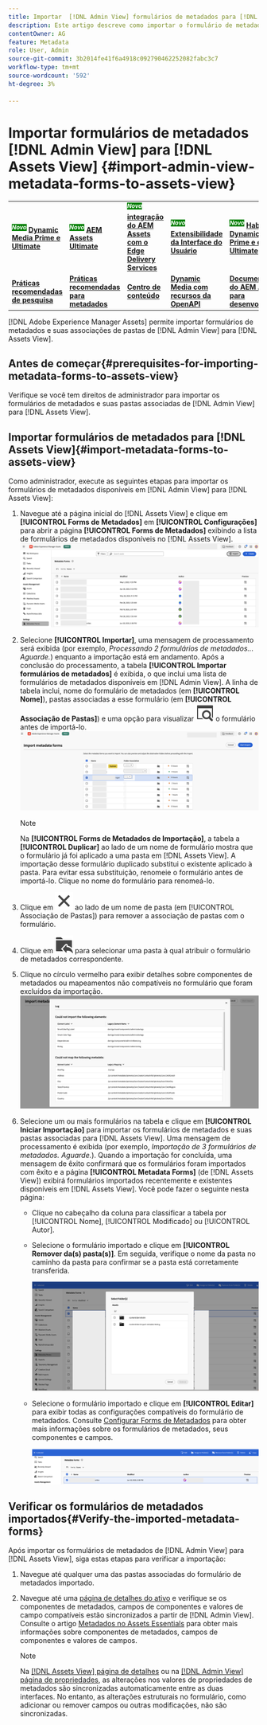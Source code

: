```yaml
---
title: Importar  [!DNL Admin View] formulários de metadados para [!DNL Assets View]
description: Este artigo descreve como importar o formulário de metadados disponível em [!DNL Admin View] to [!DNL Assets View]
contentOwner: AG
feature: Metadata
role: User, Admin
source-git-commit: 3b2014fe41f6a4918c092790462252082fabc3c7
workflow-type: tm+mt
source-wordcount: '592'
ht-degree: 3%

---
```



# Importar formulários de metadados [!DNL Admin View] para [!DNL Assets View] {#import-admin-view-metadata-forms-to-assets-view}

<table>
    <tr>
        <td>
            <sup style= "background-color:#008000; color:#FFFFFF; font-weight:bold"><i>Novo</i></sup> <a href="/help/assets/dynamic-media/dm-prime-ultimate.md"><b>Dynamic Media Prime e Ultimate</b></a>
        </td>
        <td>
            <sup style= "background-color:#008000; color:#FFFFFF; font-weight:bold"><i>Novo</i></sup> <a href="/help/assets/assets-ultimate-overview.md"><b>AEM Assets Ultimate</b></a>
        </td>
        <td>
            <sup style= "background-color:#008000; color:#FFFFFF; font-weight:bold"><i>Nova</i></sup> <a href="/help/assets/integrate-aem-assets-edge-delivery-services.md"><b>integração do AEM Assets com o Edge Delivery Services</b></a>
        </td>
        <td>
            <sup style= "background-color:#008000; color:#FFFFFF; font-weight:bold"><i>Novo</i></sup> <a href="/help/assets/aem-assets-view-ui-extensibility.md"><b>Extensibilidade da Interface do Usuário</b></a>
        </td>
          <td>
            <sup style= "background-color:#008000; color:#FFFFFF; font-weight:bold"><i>Novo</i></sup> <a href="/help/assets/dynamic-media/enable-dynamic-media-prime-and-ultimate.md"><b>Habilitar o Dynamic Media Prime e o Ultimate</b></a>
        </td>
    </tr>
    <tr>
        <td>
            <a href="/help/assets/search-best-practices.md"><b>Práticas recomendadas de pesquisa</b></a>
        </td>
        <td>
            <a href="/help/assets/metadata-best-practices.md"><b>Práticas recomendadas para metadados</b></a>
        </td>
        <td>
            <a href="/help/assets/product-overview.md"><b>Centro de conteúdo</b></a>
        </td>
        <td>
            <a href="/help/assets/dynamic-media-open-apis-overview.md"><b>Dynamic Media com recursos da OpenAPI</b></a>
        </td>
        <td>
            <a href="https://developer.adobe.com/experience-cloud/experience-manager-apis/"><b>Documentação do AEM Assets para desenvolvedores</b></a>
        </td>
    </tr>
</table>

[!DNL Adobe Experience Manager Assets] permite importar formulários de metadados e suas associações de pastas de [!DNL Admin View] para [!DNL Assets View].

## Antes de começar{#prerequisites-for-importing-metadata-forms-to-assets-view}

Verifique se você tem direitos de administrador para importar os formulários de metadados e suas pastas associadas de [!DNL Admin View] para [!DNL Assets View].

## Importar formulários de metadados para [!DNL Assets View]{#import-metadata-forms-to-assets-view}

Como administrador, execute as seguintes etapas para importar os formulários de metadados disponíveis em [!DNL Admin View] para [!DNL Assets View]:

1. Navegue até a página inicial do [!DNL Assets View] e clique em **[!UICONTROL Forms de Metadados]** em **[!UICONTROL Configurações]** para abrir a página **[!UICONTROL Forms de Metadados]** exibindo a lista de formulários de metadados disponíveis no [!DNL Assets View].
   ![página de formulários de metadados](/help/assets/assets/metadata-forms-page.png)
1. Selecione **[!UICONTROL Importar]**, uma mensagem de processamento será exibida (por exemplo, *Processando 2 formulários de metadados... Aguarde.*) enquanto a importação está em andamento. Após a conclusão do processamento, a tabela **[!UICONTROL Importar formulários de metadados]** é exibida, o que inclui uma lista de formulários de metadados disponíveis em [!DNL Admin View]. A linha de tabela inclui, nome do formulário de metadados (em **[!UICONTROL Nome]**), pastas associadas a esse formulário (em **[!UICONTROL Associação de Pastas]**) e uma opção para visualizar ![visualizar](/help/assets/assets/Preview.svg) o formulário antes de importá-lo.
   ![Página Importar Forms de Metadados](/help/assets/assets/import-metadata-forms-page.png)

   >[!NOTE]
   > 
   > Na **[!UICONTROL Forms de Metadados de Importação]**, a tabela a **[!UICONTROL Duplicar]** ao lado de um nome de formulário mostra que o formulário já foi aplicado a uma pasta em [!DNL Assets View]. A importação desse formulário duplicado substitui o existente aplicado à pasta. Para evitar essa substituição, renomeie o formulário antes de importá-lo. Clique no nome do formulário para renomeá-lo.
1. Clique em ![selecionar pasta](/help/assets/assets/x.svg) ao lado de um nome de pasta (em [!UICONTROL Associação de Pastas]) para remover a associação de pastas com o formulário.
1. Clique em ![selecionar pasta](/help/assets/assets/add-to-folder.svg) para selecionar uma pasta à qual atribuir o formulário de metadados correspondente.
1. Clique no círculo vermelho para exibir detalhes sobre componentes de metadados ou mapeamentos não compatíveis no formulário que foram excluídos da importação.
   ![Página Importar Forms de Metadados](/help/assets/assets/unsupported-import-elements.png)
1. Selecione um ou mais formulários na tabela e clique em **[!UICONTROL Iniciar Importação]** para importar os formulários de metadados e suas pastas associadas para [!DNL Assets View]. Uma mensagem de processamento é exibida (por exemplo, *Importação de 3 formulários de metadados. Aguarde.*). Quando a importação for concluída, uma mensagem de êxito confirmará que os formulários foram importados com êxito e a página **[!UICONTROL Metadata Forms]** (de [!DNL Assets View]) exibirá formulários importados recentemente e existentes disponíveis em [!DNL Assets View]. Você pode fazer o seguinte nesta página:
   * Clique no cabeçalho da coluna para classificar a tabela por [!UICONTROL Nome], [!UICONTROL Modificado] ou [!UICONTROL Autor].
   * Selecione o formulário importado e clique em **[!UICONTROL Remover da(s) pasta(s)]**. Em seguida, verifique o nome da pasta no caminho da pasta para confirmar se a pasta está corretamente transferida.

     ![verificar página de formulários de metadados](/help/assets/assets/confirm-ported-folder.png)
   * Selecione o formulário importado e clique em **[!UICONTROL Editar]** para exibir todas as configurações compatíveis do formulário de metadados. Consulte [Configurar Forms de Metadados](https://experienceleague.adobe.com/pt-br/docs/experience-manager-assets-essentials/help/metadata#metadata-forms) para obter mais informações sobre os formulários de metadados, seus componentes e campos.

     ![verificar página de formulários de metadados](/help/assets/assets/verify-metadata-forms-page.png)

## Verificar os formulários de metadados importados{#Verify-the-imported-metadata-forms}

Após importar os formulários de metadados de [!DNL Admin View] para [!DNL Assets View], siga estas etapas para verificar a importação:

1. Navegue até qualquer uma das pastas associadas do formulário de metadados importado.
1. Navegue até uma [página de detalhes do ativo](/help/assets/navigate-assets-view.md#preview-assets) e verifique se os componentes de metadados, campos de componentes e valores de campo compatíveis estão sincronizados a partir de [!DNL Admin View]. Consulte o artigo [Metadados no Assets Essentials](https://experienceleague.adobe.com/pt-br/docs/experience-manager-assets-essentials/help/metadata) para obter mais informações sobre componentes de metadados, campos de componentes e valores de campos.

   >[!NOTE]
   >
   > Na [[!DNL Assets View] página de detalhes](https://experienceleague.adobe.com/pt-br/docs/experience-manager-cloud-service/content/assets/assets-view/metadata-assets-view#metadata-forms) ou na [[!DNL Admin View] página de propriedades](https://experienceleague.adobe.com/pt-br/docs/experience-manager-65/content/assets/administer/metadata-schemas), as alterações nos valores de propriedades de metadados são sincronizadas automaticamente entre as duas interfaces. No entanto, as alterações estruturais no formulário, como adicionar ou remover campos ou outras modificações, não são sincronizadas.